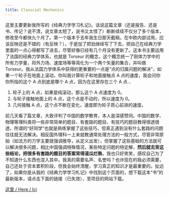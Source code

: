 ```yaml
---
title: Classcial Mechanics
---
```


这里主要更新我所写的《经典力学学习札记》。话说这篇文章（还是报告、还是书、传记？说不清，说文章太短了，说书又太怪了）断断续续不仅分了多个版本，修改至今都快九个月了。第一个版本于去年我生日那天截稿，在中欧内部试用，应该反映还是不错的（有反映？），于是加了把劲继续写了下去，把自己在经典力学里面的一点心得都写了进去，尽管好像已经有几个月没有更新了。这本书主要运用了法国的经典力学体系，也就是 Torseur 的概念，这个概念统一了刚体力学中的所有力学量，将外力场、速度场等等简化为一个两个矢量的集合，并叫做 Torseur。我从法国力学体系中获得的更重要的一点是“点的归属问题的解决”，如果一个轮子在地面上滚动，你叫我计算轮子和地面接触点 A 点的速度，我会问你你所指的这个 A 点到底是哪个 A 点，因为在这里存在三个 A 点...

1. 轮子上的 A 点，如果是纯滚动，那么这个 A 点速度为 0。
2. 与轮子接触地面上的 A 点，这个点是不动的，所以速度为 0。
3. 几何接触 A 点，这个点不断在变化，速度即为轮子质心前进的速度。

前几天看了篇文章，大致评判了中国的数学教育，本人是深感赞同。中国的数学、物理等理科类将一些非常简单的题目、有套路的题目、有技巧的题目教得很透很透，所谓的“好同学”也就是熟练掌握了这些技巧，但真正遇到没有什么套路的问题往往就无法解决。相反国外理科一上来就教通常处理方法的一般方式，尽管非常原始（如法方的力学主要就强调推导，从定义出发），但掌握了这些基础的方法就可以解决很多问题，相比中国强调特殊情况，某些特定问题的特定解，**然后就去背这些结论，把很多有套路的题目的答案背得滚瓜烂熟**，我也只好笑笑，感叹自己为了不知道什么东西也混入其中。我真的需要名声、名誉吗？也许现在的我必须需要，自己还处于资本累积阶段，但我会始终清醒，学习真正的知识才是最重要的。扯远了，如果你是从我的《经典力学学习札记》中找到这个页面的，想下载这本“书”的最新版本，请点击下面的链接（已失效），至项目的网站下载。

[这里 / Here / Ici](http://code.google.com/p/mechtianyi/)